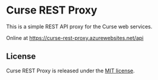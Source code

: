 # Curse REST Proxy

This is a simple REST API proxy for the Curse web services.

Online at https://curse-rest-proxy.azurewebsites.net/api

## License

Curse REST Proxy is released under the [MIT license](https://opensource.org/licenses/MIT).